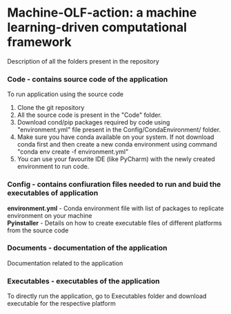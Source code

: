 # Machine-OLF-action: a machine learning-driven computational framework

Description of all the folders present in the repository

### Code - contains source code of the application
To run application using the source code
1. Clone the git repository
1. All the source code is present in the "Code" folder.
1. Download cond/pip packages required by code using "environment.yml" file present in the Config/CondaEnvironment/ folder.
1. Make sure you have conda available on your system. If not download conda first and then create a new conda environment using command "conda env create -f environment.yml"
1. You can use your favourite IDE (like PyCharm) with the newly created environment to run code.

### Config - contains confiuration files needed to run and buid the executables of application
**environment.yml** - Conda environment file with list of packages to replicate environment on your machine  
**Pyinstaller** - Details on how to create executable files of different platforms from the source code

### Documents - documentation of the application
Documentation related to the application

### Executables - executables of the application
To directly run the application, go to Executables folder and download executable for the respective platform
